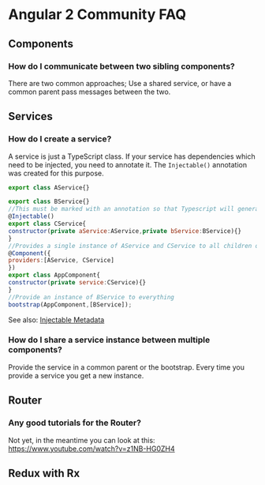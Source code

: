 # Angular 2 Community FAQ

## Components

### How do I communicate between two sibling components?
There are two common approaches; Use a shared service, or have a common parent pass messages between the two.
  
## Services

### How do I create a service?
A service is just a TypeScript class. If your service has dependencies which need to be injected, you need to annotate it. The `Injectable()` annotation was created for this purpose.
```javascript
export class AService{}

export class BService{}
//This must be marked with an annotation so that Typescript will generate the information required to inject dependencies
@Injectable()
export class CService{
constructor(private aService:AService,private bService:BService){}
}
//Provides a single instance of AService and CService to all children of AppComponent
@Component({
providers:[AService, CService]
})
export class AppComponent{
constructor(private service:CService){}
}
//Provide an instance of BService to everything
bootstrap(AppComponent,[BService]);
```
See also: [Injectable Metadata](https://angular.io/docs/ts/latest/api/core/InjectableMetadata-class.html)

### How do I share a service instance between multiple components?
Provide the service in a common parent or the bootstrap. Every time you provide a service you get a new instance.

## Router

### Any good tutorials for the Router?
Not yet, in the meantime you can look at this: https://www.youtube.com/watch?v=z1NB-HG0ZH4

## Redux with Rx
